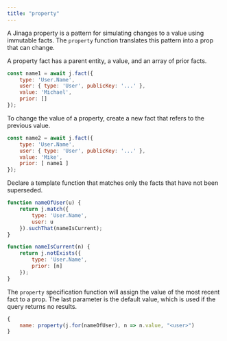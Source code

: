 ```yaml
---
title: "property"
---
```


A Jinaga property is a pattern for simulating changes to a value using immutable facts.
The `property` function translates this pattern into a prop that can change.

A property fact has a parent entity, a value, and an array of prior facts.

```javascript
const name1 = await j.fact({
    type: 'User.Name',
    user: { type: 'User', publicKey: '...' },
    value: 'Michael',
    prior: []
});
```

To change the value of a property, create a new fact that refers to the previous value.

```javascript
const name2 = await j.fact({
    type: 'User.Name',
    user: { type: 'User', publicKey: '...' },
    value: 'Mike',
    prior: [ name1 ]
});
```

Declare a template function that matches only the facts that have not been superseded.

```javascript
function nameOfUser(u) {
    return j.match({
        type: 'User.Name',
        user: u
    }).suchThat(nameIsCurrent);
}

function nameIsCurrent(n) {
    return j.notExists({
        type: 'User.Name',
        prior: [n]
    });
}
```

The `property` specification function will assign the value of the most recent fact to a prop.
The last parameter is the default value, which is used if the query returns no results.

```javascript
{
    name: property(j.for(nameOfUser), n => n.value, "<user>")
}
```
